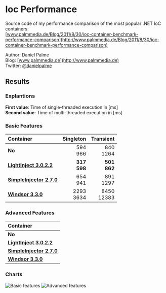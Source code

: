 Ioc Performance
===============

Source code of my performance comparison of the most popular .NET IoC containers:  
[www.palmmedia.de/Blog/2011/8/30/ioc-container-benchmark-performance-comparison](http://www.palmmedia.de/Blog/2011/8/30/ioc-container-benchmark-performance-comparison)

Author: Daniel Palme  
Blog: [www.palmmedia.de](http://www.palmmedia.de)  
Twitter: [@danielpalme](http://twitter.com/danielpalme)  

Results
-------
### Explantions
**First value**: Time of single-threaded execution in [ms]  
**Second value**: Time of multi-threaded execution in [ms]  
### Basic Features
|**Container**|**Singleton**|**Transient**|
|:------------|------------:|------------:|
|**No**|594<br/>966|840<br/>1264|
|**[LightInject 3.0.2.2](https://github.com/seesharper/LightInject)**|**317**<br/>**598**|**501**<br/>**862**|
|**[SimpleInjector 2.7.0](https://simpleinjector.org)**|654<br/>941|891<br/>1297|
|**[Windsor 3.3.0](http://castleproject.org)**|2293<br/>3634|8450<br/>12383|
### Advanced Features
|**Container**|
|:------------|
|**No**|
|**[LightInject 3.0.2.2](https://github.com/seesharper/LightInject)**|
|**[SimpleInjector 2.7.0](https://simpleinjector.org)**|
|**[Windsor 3.3.0](http://castleproject.org)**|
### Charts
![Basic features](http://www.palmmedia.de/content/blogimages/5225c515-2f25-498f-84fe-6c6e931d2042.png)
![Advanced features](http://www.palmmedia.de/content/blogimages/e0401485-20c6-462e-b5d4-c9cf854e6bee.png)
